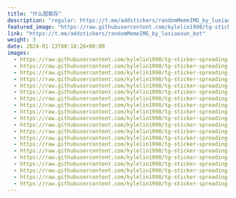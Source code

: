 ```yaml
---
title: "什么图都存"
description: "regular: https://t.me/addstickers/randomMemeIMG_by_luxiaoxun_bot"
featured_image: "https://raw.githubusercontent.com/kylelin1998/tg-sticker-spreading-worldwide-images/main/img/0d6b0ef8-29bd-40cd-b21f-7e4778b4f1d2.jpg"
link: "https://t.me/addstickers/randomMemeIMG_by_luxiaoxun_bot"
weight: 3
date: 2024-01-13T00:18:26+08:00
images:
  - https://raw.githubusercontent.com/kylelin1998/tg-sticker-spreading-worldwide-images/main/img/0d6b0ef8-29bd-40cd-b21f-7e4778b4f1d2.jpg
  - https://raw.githubusercontent.com/kylelin1998/tg-sticker-spreading-worldwide-images/main/img/5d2a0ca1-e2cc-4a90-8546-ab38b495f49c.jpg
  - https://raw.githubusercontent.com/kylelin1998/tg-sticker-spreading-worldwide-images/main/img/b590c783-ef3b-43a8-9f7e-8efe97d17b46.jpg
  - https://raw.githubusercontent.com/kylelin1998/tg-sticker-spreading-worldwide-images/main/img/a2848aea-5008-49ea-a438-c5599a6f94ef.jpg
  - https://raw.githubusercontent.com/kylelin1998/tg-sticker-spreading-worldwide-images/main/img/cc4d65af-ab3a-4b19-90bc-b27999e74e1e.jpg
  - https://raw.githubusercontent.com/kylelin1998/tg-sticker-spreading-worldwide-images/main/img/b9ed2ceb-0c8e-4d9d-a67b-2391ff357106.jpg
  - https://raw.githubusercontent.com/kylelin1998/tg-sticker-spreading-worldwide-images/main/img/2f3a9545-434f-4b15-ab6f-37d1dfab43e9.jpg
  - https://raw.githubusercontent.com/kylelin1998/tg-sticker-spreading-worldwide-images/main/img/2f8fb7cc-3b8b-4b19-9211-71057e3088b0.jpg
  - https://raw.githubusercontent.com/kylelin1998/tg-sticker-spreading-worldwide-images/main/img/fa794ccb-50b4-4b80-8d89-13a80f19bacb.jpg
  - https://raw.githubusercontent.com/kylelin1998/tg-sticker-spreading-worldwide-images/main/img/291e2097-bad3-4ad6-ae4e-73c72a41392e.jpg
  - https://raw.githubusercontent.com/kylelin1998/tg-sticker-spreading-worldwide-images/main/img/8c1d825a-103d-4395-b77a-14bb002d96cd.jpg
  - https://raw.githubusercontent.com/kylelin1998/tg-sticker-spreading-worldwide-images/main/img/0057592c-5e68-407d-90fe-fc287fc4d89b.jpg
  - https://raw.githubusercontent.com/kylelin1998/tg-sticker-spreading-worldwide-images/main/img/1f05cba3-6821-48c5-bbb0-cab4b1d5e5a9.jpg
  - https://raw.githubusercontent.com/kylelin1998/tg-sticker-spreading-worldwide-images/main/img/89580775-8f69-49e3-810d-b8df1235d219.jpg
  - https://raw.githubusercontent.com/kylelin1998/tg-sticker-spreading-worldwide-images/main/img/206c3466-1cf1-4720-843f-4d4a8d46b7cb.jpg
  - https://raw.githubusercontent.com/kylelin1998/tg-sticker-spreading-worldwide-images/main/img/a0999682-19a6-4b3e-bcb0-d1e63e9de9a0.jpg
  - https://raw.githubusercontent.com/kylelin1998/tg-sticker-spreading-worldwide-images/main/img/46f50b2d-609f-46cb-b3c2-51a53027f3ec.jpg
  - https://raw.githubusercontent.com/kylelin1998/tg-sticker-spreading-worldwide-images/main/img/33c30cc6-8652-4e09-8816-43ccfefc6a09.jpg
  - https://raw.githubusercontent.com/kylelin1998/tg-sticker-spreading-worldwide-images/main/img/a52fcdf2-fdb6-404f-82d1-5fa85da48535.jpg
  - https://raw.githubusercontent.com/kylelin1998/tg-sticker-spreading-worldwide-images/main/img/096a70cd-675a-4323-a412-792a080206b1.jpg
---
```

